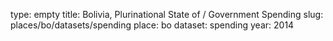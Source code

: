type: empty
title: Bolivia, Plurinational State of / Government Spending
slug: places/bo/datasets/spending
place: bo
dataset: spending
year: 2014

